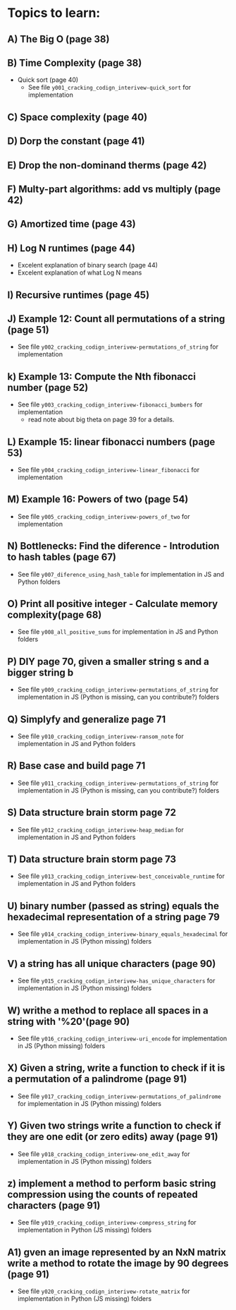 # Topics to learn:

## A) The Big O (page 38)

## B)  Time Complexity  (page 38)
* Quick sort (page 40)
	* See file `y001_cracking_codign_interivew-quick_sort` for implementation

## C) Space complexity (page 40)

## D) Dorp the constant (page 41)

## E) Drop the non-dominand therms (page 42)

## F) Multy-part algorithms: add vs multiply (page 42)

## G) Amortized time (page 43)

## H) Log N runtimes (page 44)
* Excelent explanation of binary search (page 44)
* Excelent explanation of what Log N means

## I) Recursive runtimes (page 45)

## J) Example 12: Count all permutations of a string (page 51)
* See file `y002_cracking_codign_interivew-permutations_of_string` for implementation

## k) Example 13: Compute the Nth fibonacci number (page 52)
* See file `y003_cracking_codign_interivew-fibonacci_bumbers` for implementation
	* read note about big theta on page 39 for a details.

## L) Example 15: linear fibonacci numbers (page 53)
* See file `y004_cracking_codign_interivew-linear_fibonacci` for implementation

## M) Example 16: Powers of two (page 54)
* See file `y005_cracking_codign_interivew-powers_of_two` for implementation

## N) Bottlenecks: Find the diference - Introdution to hash tables (page 67)
* See file `y007_diference_using_hash_table` for implementation in JS and Python folders

## O) Print all positive integer - Calculate memory complexity(page 68)
* See file `y008_all_positive_sums` for implementation in JS and Python folders

## P) DIY page 70, given a smaller string s and a bigger string b
* See file `y009_cracking_codign_interivew-permutations_of_string` for implementation in JS (Python is missing, can you contribute?) folders

## Q) Simplyfy and generalize page 71
* See file `y010_cracking_codign_interivew-ransom_note` for implementation in JS and Python folders

## R) Base case and build page 71
* See file `y011_cracking_codign_interivew-permutations_of_string` for implementation in JS (Python is missing, can you contribute?) folders

## S) Data structure brain storm page 72
* See file `y012_cracking_codign_interivew-heap_median` for implementation in JS and Python folders

## T) Data structure brain storm page 73
* See file `y013_cracking_codign_interivew-best_conceivable_runtime` for implementation in JS and Python folders

## U) binary number (passed as string) equals the hexadecimal representation of a string page 79
* See file `y014_cracking_codign_interivew-binary_equals_hexadecimal` for implementation in JS (Python missing) folders

## V) a string has all unique characters (page 90)
* See file `y015_cracking_codign_interivew-has_unique_characters` for implementation in JS (Python missing) folders

## W) writhe a method to replace all spaces in a string with '%20'(page 90)
* See file `y016_cracking_codign_interivew-uri_encode` for implementation in JS (Python missing) folders

## X) Given a string, write a function to check if it is a permutation of a palindrome (page 91)
* See file `y017_cracking_codign_interivew-permutations_of_palindrome` for implementation in JS (Python missing) folders

## Y) Given two strings write a function to check if they are one edit (or zero edits) away (page 91)
* See file `y018_cracking_codign_interivew-one_edit_away` for implementation in JS (Python missing) folders

## z) implement a method to perform basic string compression using the counts of repeated characters (page 91)
* See file `y019_cracking_codign_interivew-compress_string` for implementation in Python (JS missing) folders

## A1) gven an image represented by an NxN matrix write a method to rotate the image by 90 degrees (page 91)
* See file `y020_cracking_codign_interivew-rotate_matrix` for implementation in Python (JS missing) folders

